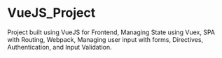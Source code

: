 # VueJS_Project
Project built using VueJS for Frontend, Managing State using Vuex, SPA with Routing, Webpack, Managing user input with forms, Directives, Authentication, and Input Validation.
